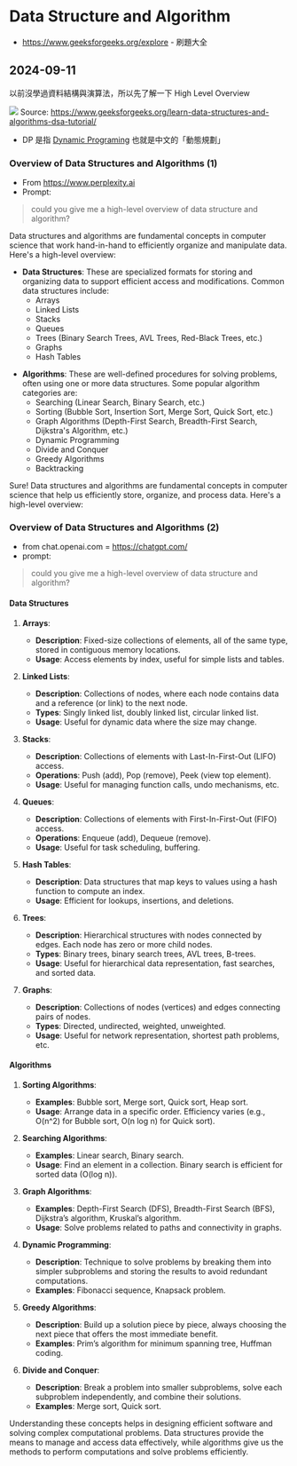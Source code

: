 # Data Structure and Algorithm

- https://www.geeksforgeeks.org/explore - 刷題大全

## 2024-09-11

以前沒學過資料結構與演算法，所以先了解一下 High Level Overview

![](https://media.geeksforgeeks.org/wp-content/cdn-uploads/20230807133054/Data-structure-algorithm.png)
Source: https://www.geeksforgeeks.org/learn-data-structures-and-algorithms-dsa-tutorial/

- DP 是指 [Dynamic Programing](https://en.wikipedia.org/wiki/Dynamic_programming) 也就是中文的「動態規劃」

### Overview of Data Structures and Algorithms (1)

- From https://www.perplexity.ai
- Prompt:
> could you give me a high-level overview of data structure and algorithm?

Data structures and algorithms are fundamental concepts in computer science that work hand-in-hand to efficiently organize and manipulate data. Here's a high-level overview:

- **Data Structures**: These are specialized formats for storing and organizing data to support efficient access and modifications. Common data structures include:
    - Arrays
    - Linked Lists
    - Stacks
    - Queues
    - Trees (Binary Search Trees, AVL Trees, Red-Black Trees, etc.)
    - Graphs
    - Hash Tables
* **Algorithms**: These are well-defined procedures for solving problems, often using one or more data structures. Some popular algorithm categories are:
    - Searching (Linear Search, Binary Search, etc.)
    - Sorting (Bubble Sort, Insertion Sort, Merge Sort, Quick Sort, etc.)
    - Graph Algorithms (Depth-First Search, Breadth-First Search, Dijkstra's Algorithm, etc.)
    - Dynamic Programming
    - Divide and Conquer
    - Greedy Algorithms
    - Backtracking

Sure! Data structures and algorithms are fundamental concepts in computer science that help us efficiently store, organize, and process data. Here's a high-level overview:

### Overview of Data Structures and Algorithms (2)

- from chat.openai.com = https://chatgpt.com/
- prompt:
> could you give me a high-level overview of data structure and algorithm?

#### Data Structures

1. **Arrays**: 
   - **Description**: Fixed-size collections of elements, all of the same type, stored in contiguous memory locations.
   - **Usage**: Access elements by index, useful for simple lists and tables.

2. **Linked Lists**:
   - **Description**: Collections of nodes, where each node contains data and a reference (or link) to the next node.
   - **Types**: Singly linked list, doubly linked list, circular linked list.
   - **Usage**: Useful for dynamic data where the size may change.

3. **Stacks**:
   - **Description**: Collections of elements with Last-In-First-Out (LIFO) access.
   - **Operations**: Push (add), Pop (remove), Peek (view top element).
   - **Usage**: Useful for managing function calls, undo mechanisms, etc.

4. **Queues**:
   - **Description**: Collections of elements with First-In-First-Out (FIFO) access.
   - **Operations**: Enqueue (add), Dequeue (remove).
   - **Usage**: Useful for task scheduling, buffering.

5. **Hash Tables**:
   - **Description**: Data structures that map keys to values using a hash function to compute an index.
   - **Usage**: Efficient for lookups, insertions, and deletions.

6. **Trees**:
   - **Description**: Hierarchical structures with nodes connected by edges. Each node has zero or more child nodes.
   - **Types**: Binary trees, binary search trees, AVL trees, B-trees.
   - **Usage**: Useful for hierarchical data representation, fast searches, and sorted data.

7. **Graphs**:
   - **Description**: Collections of nodes (vertices) and edges connecting pairs of nodes.
   - **Types**: Directed, undirected, weighted, unweighted.
   - **Usage**: Useful for network representation, shortest path problems, etc.

#### Algorithms

1. **Sorting Algorithms**:
   - **Examples**: Bubble sort, Merge sort, Quick sort, Heap sort.
   - **Usage**: Arrange data in a specific order. Efficiency varies (e.g., O(n^2) for Bubble sort, O(n log n) for Quick sort).

2. **Searching Algorithms**:
   - **Examples**: Linear search, Binary search.
   - **Usage**: Find an element in a collection. Binary search is efficient for sorted data (O(log n)).

3. **Graph Algorithms**:
   - **Examples**: Depth-First Search (DFS), Breadth-First Search (BFS), Dijkstra’s algorithm, Kruskal’s algorithm.
   - **Usage**: Solve problems related to paths and connectivity in graphs.

4. **Dynamic Programming**:
   - **Description**: Technique to solve problems by breaking them into simpler subproblems and storing the results to avoid redundant computations.
   - **Examples**: Fibonacci sequence, Knapsack problem.

5. **Greedy Algorithms**:
   - **Description**: Build up a solution piece by piece, always choosing the next piece that offers the most immediate benefit.
   - **Examples**: Prim’s algorithm for minimum spanning tree, Huffman coding.

6. **Divide and Conquer**:
   - **Description**: Break a problem into smaller subproblems, solve each subproblem independently, and combine their solutions.
   - **Examples**: Merge sort, Quick sort.

Understanding these concepts helps in designing efficient software and solving complex computational problems. Data structures provide the means to manage and access data effectively, while algorithms give us the methods to perform computations and solve problems efficiently.